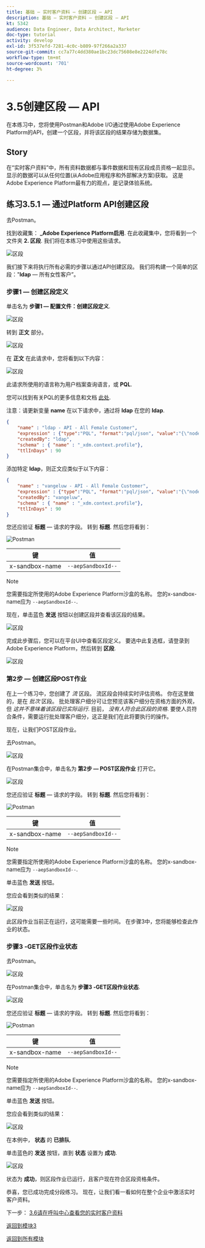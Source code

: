 ```yaml
---
title: 基础 — 实时客户资料 — 创建区段 — API
description: 基础 — 实时客户资料 — 创建区段 — API
kt: 5342
audience: Data Engineer, Data Architect, Marketer
doc-type: tutorial
activity: develop
exl-id: 3f537efd-7281-4c0c-b809-97f266a2a337
source-git-commit: cc7a77c4dd380ae1bc23dc75608e8e2224dfe78c
workflow-type: tm+mt
source-wordcount: '701'
ht-degree: 3%

---
```


# 3.5创建区段 — API

在本练习中，您将使用Postman和Adobe I/O通过使用Adobe Experience Platform的API，创建一个区段，并将该区段的结果存储为数据集。

## Story

在“实时客户资料”中，所有资料数据都与事件数据和现有区段成员资格一起显示。 显示的数据可以从任何位置(从Adobe应用程序和外部解决方案)获取。 这是Adobe Experience Platform最有力的观点，是记录体验系统。

## 练习3.5.1 — 通过Platform API创建区段

去Postman。

找到收藏集： **_Adobe Experience Platform启用**. 在此收藏集中，您将看到一个文件夹 **2. 区段**. 我们将在本练习中使用这些请求。

![区段](./images/pmdtl.png)

我们接下来将执行所有必需的步骤以通过API创建区段。 我们将构建一个简单的区段：&quot;**ldap**  — 所有女性客户”。

### 步骤1 — 创建区段定义

单击名为 **步骤1 — 配置文件：创建区段定义**.

![区段](./images/s1_call.png)

转到 **正文** 部分。

![区段](./images/s1_body.png)

在 **正文** 在此请求中，您将看到以下内容：

![区段](./images/s1_bodydtl.png)

此请求所使用的语言称为用户档案查询语言，或 **PQL**.

您可以找到有关PQL的更多信息和文档 [此处](https://experienceleague.adobe.com/docs/experience-platform/segmentation/pql/overview.html?lang=en).


注意：请更新变量 **name** 在以下请求中，通过将 **ldap** 在您的 **ldap**.

```json
{
    "name" : "ldap - API - All Female Customer",
    "expression" : {"type":"PQL", "format":"pql/json", "value":"{\"nodeType\":\"fnApply\",\"fnName\":\"in\",\"params\":[{\"nodeType\":\"fieldLookup\",\"fieldName\":\"gender\",\"object\":{\"nodeType\":\"fieldLookup\",\"fieldName\":\"person\",\"object\":{\"nodeType\":\"literal\",\"literalType\":\"XDMObject\",\"value\":\"profile\"}}},{\"literalType\":\"List\",\"nodeType\":\"literal\",\"value\":[\"female\"]}]}"},
    "createdBy": "ldap",
    "schema" : { "name" : "_xdm.context.profile"},
    "ttlInDays" : 90
}
```

添加特定 **ldap**，则正文应类似于以下内容：

```json
{
    "name" : "vangeluw - API - All Female Customer",
    "expression" : {"type":"PQL", "format":"pql/json", "value":"{\"nodeType\":\"fnApply\",\"fnName\":\"in\",\"params\":[{\"nodeType\":\"fieldLookup\",\"fieldName\":\"gender\",\"object\":{\"nodeType\":\"fieldLookup\",\"fieldName\":\"person\",\"object\":{\"nodeType\":\"literal\",\"literalType\":\"XDMObject\",\"value\":\"profile\"}}},{\"literalType\":\"List\",\"nodeType\":\"literal\",\"value\":[\"female\"]}]}"},
    "createdBy": "vangeluw",
    "schema" : { "name" : "_xdm.context.profile"},
    "ttlInDays" : 90
}
```

您还应验证 **标题**  — 请求的字段。 转到 **标题**. 然后您将看到：

![Postman](./images/s1_h.png)

| 键 | 值 |
| -------------- | ------------------ |
| x-sandbox-name | `--aepSandboxId--` |

>[!NOTE]
>
>您需要指定所使用的Adobe Experience Platform沙盒的名称。 您的x-sandbox-name应为 `--aepSandboxId--`.

现在，单击蓝色 **发送** 按钮以创建区段并查看该区段的结果。

![区段](./images/s1_bodydtl_results.png)

完成此步骤后，您可以在平台UI中查看区段定义。 要选中此复选框，请登录到Adobe Experience Platform，然后转到 **区段**.

![区段](./images/s1_segmentdef.png)

### 第2步 — 创建区段POST作业

在上一个练习中，您创建了 _流_ 区段。 流区段会持续实时评估资格。 你在这里做的，是在 _批次_ 区段。 批处理客户细分可让您预览该客户细分在资格方面的外观，但 _这并不意味着该区段已实际运行_. 目前， _没有人符合此区段的资格_. 要使人员符合条件，需要运行批处理客户细分，这正是我们在此将要执行的操作。

现在，让我们POST区段作业。

去Postman。

![区段](./images/pmdtl.png)

在Postman集合中，单击名为 **第2步 — POST区段作业** 打开它。

![区段](./images/s2_call.png)

您还应验证 **标题**  — 请求的字段。 转到 **标题**. 然后您将看到：

![Postman](./images/s2headers.png)

| 键 | 值 |
| -------------- | ------------------ |
| x-sandbox-name | `--aepSandboxId--` |

>[!NOTE]
>
>您需要指定所使用的Adobe Experience Platform沙盒的名称。 您的x-sandbox-name应为 `--aepSandboxId--`.

单击蓝色 **发送** 按钮。

您应会看到类似的结果：

![区段](./images/s2_call_response.png)

此区段作业当前正在运行，这可能需要一些时间。 在步骤3中，您将能够检查此作业的状态。


### 步骤3 -GET区段作业状态

去Postman。

![区段](./images/pmdtl.png)

在Postman集合中，单击名为 **步骤3 -GET区段作业状态**.

![区段](./images/s3_call.png)

您还应验证 **标题**  — 请求的字段。 转到 **标题**. 然后您将看到：

![Postman](./images/s3headers.png)

| 键 | 值 |
| -------------- | ------------------ |
| x-sandbox-name | `--aepSandboxId--` |

>[!NOTE]
>
>您需要指定所使用的Adobe Experience Platform沙盒的名称。 您的x-sandbox-name应为 `--aepSandboxId--`.

单击蓝色 **发送** 按钮。

您应会看到类似的结果：

![区段](./images/s3_status.png)

在本例中， **状态** 的 **已排队**.

单击蓝色的 **发送** 按钮，直到 **状态** 设置为 **成功**.

![区段](./images/s3_status_succeeded.png)

状态为 **成功**，则区段作业已运行，且客户现在符合区段资格条件。

恭喜，您已成功完成分段练习。 现在，让我们看一看如何在整个企业中激活实时客户资料。

下一步： [3.6请在呼叫中心查看您的实时客户资料](./ex6.md)

[返回到模块3](./real-time-customer-profile.md)

[返回到所有模块](../../overview.md)
